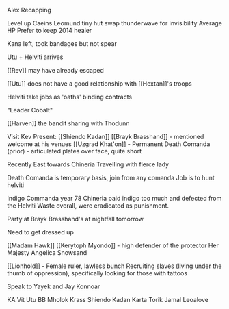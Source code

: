 
Alex Recapping

Level up Caeins
	Leomund tiny hut
	swap thunderwave for invisibility
	Average HP
	Prefer to keep 2014 healer

Kana left, took bandages but not spear

Utu + Helviti arrives

[[Rev]] may have already escaped

[[Utu]] does not have a good relationship with [[Hextan]]'s troops

Helviti take jobs as 'oaths' binding contracts

"Leader Cobalt"

[[Harven]] the bandit sharing with Thodunn


Visit Kev
Present: 
	[[Shiendo Kadan]]
	[[Brayk Brasshand]] - mentioned welcome at his venues
	[[Uzgrad Khat'on]] - Permanent Death Comanda (prior) - articulated plates over face, quite short

Recently East towards Chineria
Travelling with fierce lady

Death Comanda is temporary basis, join from any comanda
	Job is to hunt helviti

Indigo Commanda year 78 
Chineria paid indigo too much and defected from the Helviti Waste overall, were eradicated as punishment.


Party at Brayk Brasshand's at nightfall tomorrow

Need to get dressed up

[[Madam Hawk]] 
[[Kerytoph Myondo]] - high defender of the protector
Her Majesty
Angelica Snowsand

[[Lionhold]] - Female ruler, lawless bunch
Recruiting slaves (living under the thumb of oppression), specifically looking for those with tattoos

Speak to Yayek and Jay Konnoar


KA
Vit
Utu
BB
Mholok Krass
Shiendo Kadan
Karta
Torik Jamal
Leoalove
